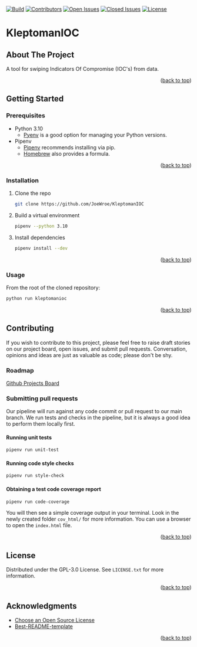 <!-- Improved compatibility of back to top link: See: https://github.com/othneildrew/Best-README-Template/pull/73 -->
<a name="readme-top"></a>

<!-- PROJECT SHIELDS -->
[![Build][build-shield]][build-url]
[![Contributors][contributors-shield]][contributors-url]
[![Open Issues][open-issues-shield]][projects-url]
[![Closed Issues][closed-issues-shield]][projects-url]
[![License][license-shield]][license-url]

# KleptomanIOC

## About The Project

A tool for swiping Indicators Of Compromise (IOC's) from data.

<p align="right">(<a href="#readme-top">back to top</a>)</p>

## Getting Started

### Prerequisites

- Python 3.10
    - [Pyenv](https://github.com/pyenv/pyenv) is a good option for managing your Python versions.
- Pipenv
    - [Pipenv](https://pipenv.pypa.io/en/latest/) recommends installing via pip.
    - [Homebrew](https://formulae.brew.sh/formula/pipenv) also provides a formula.

<p align="right">(<a href="#readme-top">back to top</a>)</p>

### Installation

1. Clone the repo
   ```sh
   git clone https://github.com/JoeWroe/KleptomanIOC
   ```

2. Build a virtual environment
   ```sh
   pipenv --python 3.10
   ```

3. Install dependencies
   ```sh
   pipenv install --dev
   ```

<p align="right">(<a href="#readme-top">back to top</a>)</p>

### Usage

From the root of the cloned repository:

```sh
python run kleptomanioc
```

<p align="right">(<a href="#readme-top">back to top</a>)</p>

## Contributing

If you wish to contribute to this project, please feel free to raise draft stories on our project board, open issues, and submit pull requests. Conversation, opinions and ideas are just as valuable as code; please don't be shy.

### Roadmap

[Github Projects Board](https://github.com/users/JoeWroe/projects/1/views/1)

### Submitting pull requests

Our pipeline will run against any code commit or pull request to our main branch. We run tests and checks in the pipeline, but it is always a good idea to perform them locally first.

#### Running unit tests

```sh
pipenv run unit-test
```

#### Running code style checks

```sh
pipenv run style-check
```

#### Obtaining a test code coverage report

```sh
pipenv run code-coverage
```

You will then see a simple coverage output in your terminal. Look in the newly created folder `cov_html/` for more information. You can use a browser to open the `index.html` file.

<p align="right">(<a href="#readme-top">back to top</a>)</p>

## License

Distributed under the GPL-3.0 License. See `LICENSE.txt` for more information.

<p align="right">(<a href="#readme-top">back to top</a>)</p>

## Acknowledgments

* [Choose an Open Source License](https://choosealicense.com)
* [Best-README-template](https://github.com/othneildrew/Best-README-Template)

<p align="right">(<a href="#readme-top">back to top</a>)</p>

<!-- MARKDOWN LINKS & IMAGES -->
<!-- https://www.markdownguide.org/basic-syntax/#reference-style-links -->
[build-shield]: https://img.shields.io/github/actions/workflow/status/JoeWroe/KleptomanIOC/build_and_test.yml?style=for-the-badge
[build-url]: https://github.com/JoeWroe/KleptomanIOC/actions/workflows/build_and_test.yml
[contributors-shield]: https://img.shields.io/github/contributors/JoeWroe/KleptomanIOC?color=informational&style=for-the-badge
[contributors-url]: https://github.com/JoeWroe/KleptomanIOC/graphs/contributors
[open-issues-shield]: https://img.shields.io/github/issues/JoeWroe/KleptomanIOC?style=for-the-badge
[closed-issues-shield]: https://img.shields.io/github/issues-closed/JoeWroe/KleptomanIOC?style=for-the-badge
[projects-url]: https://github.com/users/JoeWroe/projects/1/views/1
[license-shield]: https://img.shields.io/github/license/JoeWroe/KleptomanIOC?style=for-the-badge
[license-url]: https://github.com/JoeWroe/KleptomanIOC/blob/main/LICENSE
